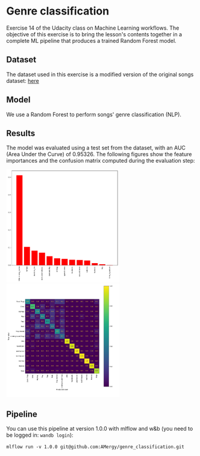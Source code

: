 # Genre classification
Exercise 14 of the Udacity class on Machine Learning workflows. The objective of this exercise is to bring the lesson's contents together in a complete ML pipeline that produces a trained Random Forest model.

## Dataset
The dataset used in this exercise is a modified version of the original songs dataset: [here](https://www.kaggle.com/mrmorj/dataset-of-songs-in-spotify)

## Model
We use a Random Forest to perform songs' genre classification (NLP).

## Results

The model was evaluated using a test set from the dataset, with an AUC (Area Under the Curve) of 0.95326. The following figures show the feature importances and the confusion matrix computed during the evaluation step: 

 <!-- Images -->

<p float="left">
  <img src="figures/feature_importance_0_f1fd3194294f7a484f72.png" width="300" />
  <img src="figures/confusion_matrix_0_f02dfbea4d35c8b2f32b.png" width="300" />
</p>

## Pipeline

You can use this pipeline at version 1.0.0 with mlflow and w&b (you need to be logged in: `wandb login`):
```
mlflow run -v 1.0.0 git@github.com:AMergy/genre_classification.git
```
